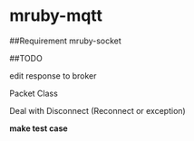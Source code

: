 # mruby-mqtt

##Requirement
mruby-socket

##TODO

edit response to broker

Packet Class

Deal with Disconnect (Reconnect or exception)

**make test case**
